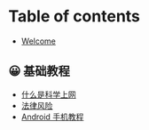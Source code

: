 # Table of contents

* [Welcome](README.md)

## 😀 基础教程 <a href="#start" id="start"></a>

* [什么是科学上网](start/what-is-this.md)
* [法律风险](start/fa-lv-feng-xian.md)
* [Android 手机教程](start/android-shou-ji-jiao-cheng.md)
